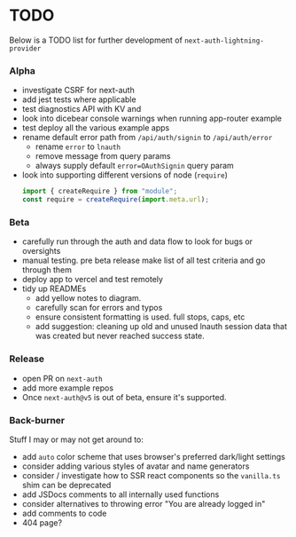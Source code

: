 # TODO

Below is a TODO list for further development of `next-auth-lightning-provider`

### Alpha

- investigate CSRF for next-auth
- add jest tests where applicable
- test diagnostics API with KV and
- look into dicebear console warnings when running app-router example
- test deploy all the various example apps
- rename default error path from `/api/auth/signin` to `/api/auth/error`
  - rename `error` to `lnauth`
  - remove message from query params
  - always supply default `error=OAuthSignin` query param
- look into supporting different versions of node (`require`)
  ```javascript
  import { createRequire } from "module";
  const require = createRequire(import.meta.url);
  ```

### Beta

- carefully run through the auth and data flow to look for bugs or oversights
- manual testing. pre beta release make list of all test criteria and go through them
- deploy app to vercel and test remotely
- tidy up READMEs
  - add yellow notes to diagram.
  - carefully scan for errors and typos
  - ensure consistent formatting is used. full stops, caps, etc
  - add suggestion: cleaning up old and unused lnauth session data that was created but never reached success state.

### Release

- open PR on `next-auth`
- add more example repos
- Once `next-auth@v5` is out of beta, ensure it's supported.

### Back-burner

Stuff I may or may not get around to:

- add `auto` color scheme that uses browser's preferred dark/light settings
- consider adding various styles of avatar and name generators
- consider / investigate how to SSR react components so the `vanilla.ts` shim can be deprecated
- add JSDocs comments to all internally used functions
- consider alternatives to throwing error "You are already logged in"
- add comments to code
- 404 page?
